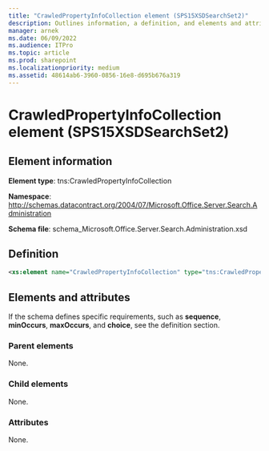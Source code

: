 ```yaml
---
title: "CrawledPropertyInfoCollection element (SPS15XSDSearchSet2)"
description: Outlines information, a definition, and elements and attributes for the CrawledPropertyInfoCollection element in Sharepoint.
manager: arnek
ms.date: 06/09/2022
ms.audience: ITPro
ms.topic: article
ms.prod: sharepoint
ms.localizationpriority: medium
ms.assetid: 48614ab6-3960-0856-16e8-d695b676a319
---
```


# CrawledPropertyInfoCollection element (SPS15XSDSearchSet2)

 
  
## Element information
**Element type**: tns:CrawledPropertyInfoCollection

**Namespace**: http://schemas.datacontract.org/2004/07/Microsoft.Office.Server.Search.Administration 

**Schema file**: schema_Microsoft.Office.Server.Search.Administration.xsd 
   
## Definition

```XML
<xs:element name="CrawledPropertyInfoCollection" type="tns:CrawledPropertyInfoCollection"></xs:element>

```

## Elements and attributes

If the schema defines specific requirements, such as **sequence**, **minOccurs**, **maxOccurs**, and **choice**, see the definition section. 
  
### Parent elements

None.
  
### Child elements

None.
  
### Attributes

None.
  

